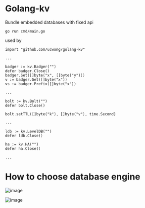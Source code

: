# Golang-kv
Bundle embedded databases with fixed api

```
go run cmd/main.go
```

used by 
```
import "github.com/ucwong/golang-kv"

...

badger := kv.Badger("")
defer badger.Close()
badger.Set([]byte("x", []byte("y")))
v := badger.Get([]byte("x"))
vs := badger.Prefix([]byte("x"))

...

bolt := kv.Bolt("")
defer bolt.Close()

bolt.setTTL([]byte("k"), []byte("v"), time.Second)

...

ldb := kv.LevelDB("")
defer ldb.Close()

ha := kv.HA("")
defer ha.Close()

...

```
# How to choose database engine
![image](https://user-images.githubusercontent.com/22344498/111969569-5aede600-8b35-11eb-8580-8cd1baf2bbb1.png)

![image](https://user-images.githubusercontent.com/22344498/111968369-07c76380-8b34-11eb-90f3-26b0a2a85624.png)
